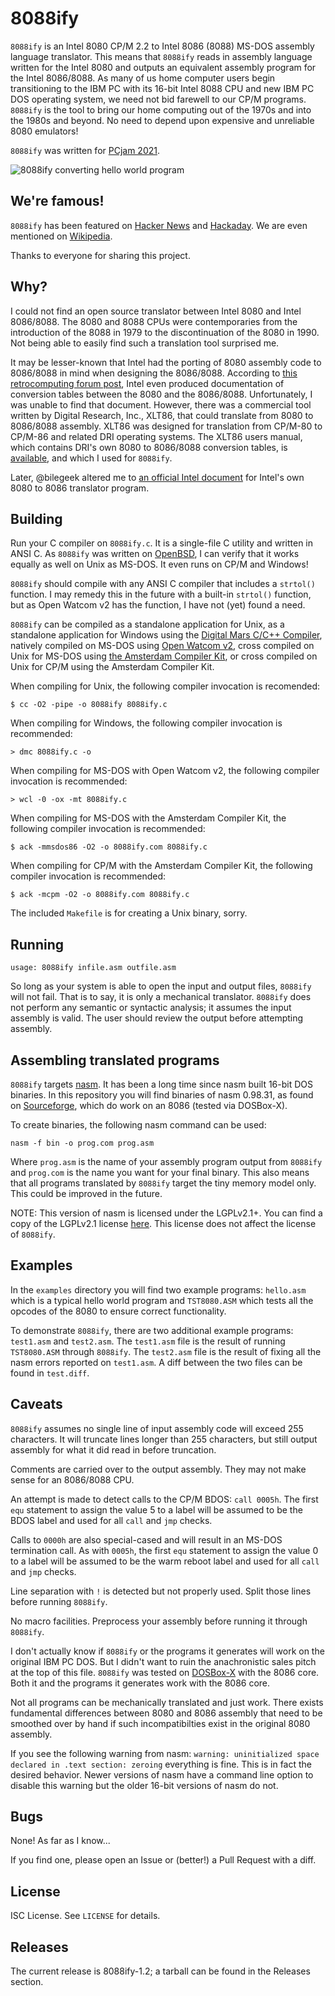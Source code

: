 8088ify
=======
`8088ify` is an Intel 8080 CP/M 2.2 to Intel 8086 (8088)
MS-DOS assembly language translator. This means that
`8088ify` reads in assembly language written for the Intel
8080 and outputs an equivalent assembly program for the
Intel 8086/8088. As many of us home computer users begin
transitioning to the IBM PC with its 16-bit Intel 8088 CPU
and new IBM PC DOS operating system, we need not bid
farewell to our CP/M programs. `8088ify` is the tool to
bring our home computing out of the 1970s and into the
1980s and beyond. No need to depend upon expensive and
unreliable 8080 emulators!

`8088ify` was written for
[PCjam 2021](https://pcjam.gitlab.io/).

![8088ify converting hello world program](8088ify.gif)

We're famous!
-------------
`8088ify` has been featured on
[Hacker News](https://news.ycombinator.com/item?id=27399039)
and
[Hackaday](https://hackaday.com/2021/06/13/translate-your-cp-m-code-to-8086-and-leave-the-1970s-behind/).
We are even mentioned on
[Wikipedia](https://en.wikipedia.org/wiki/Source-to-source_compiler#Others).

Thanks to everyone for sharing this project.

Why?
----
I could not find an open source translator between Intel
8080 and Intel 8086/8088. The 8080 and 8088 CPUs were
contemporaries from the introduction of the 8088 in 1979 to
the discontinuation of the 8080 in 1990. Not being able to
easily find such a translation tool surprised me.

It may be lesser-known that Intel had the porting of 8080
assembly code to 8086/8088 in mind when designing the
8086/8088. According to
[this retrocomputing forum post](https://retrocomputingforum.com/t/translation-of-8080-code-to-8086/1309),
Intel even produced documentation of conversion tables
between the 8080 and the 8086/8088. Unfortunately, I was
unable to find that document. However, there was a
commercial tool written by Digital Research, Inc., XLT86,
that could translate from 8080 to 8086/8088 assembly. XLT86
was designed for translation from CP/M-80 to CP/M-86 and
related DRI operating systems. The XLT86 users manual, which
contains DRI's own 8080 to 8086/8088 conversion tables, is
[available](http://s100computers.com/Software%20Folder/Assembler%20Collection/Digital%20Research%20XLT86%20Manual.pdf),
and which I used for `8088ify`.

Later, @bilegeek altered me to 
[an official Intel document](http://www.bitsavers.org/pdf/intel/ISIS_II/9800642A_MCS-86_Assembly_Language_Converter_Operating_Instructions_for_ISIS-II_Users_Mar79.pdf)
for Intel's own 8080 to 8086 translator program.

Building
--------
Run your C compiler on `8088ify.c`. It is a single-file C
utility and written in ANSI C. As `8088ify` was written on
[OpenBSD](https://www.openbsd.org/),
I can verify that it works equally as well on Unix as
MS-DOS. It even runs on CP/M and Windows!

`8088ify` should compile with any ANSI C compiler that
includes a `strtol()` function. I may remedy this in the
future with a built-in `strtol()` function, but as Open
Watcom v2 has the function, I have not (yet) found a need.

`8088ify` can be compiled as a standalone application for
Unix, as a standalone application for Windows using the
[Digital Mars C/C++ Compiler](https://digitalmars.com/),
natively compiled on MS-DOS using
[Open Watcom v2](https://open-watcom.github.io/),
cross compiled on Unix for MS-DOS using
[the Amsterdam Compiler Kit](http://tack.sourceforge.net/),
or cross compiled on Unix for CP/M using the Amsterdam
Compiler Kit.

When compiling for Unix, the following compiler invocation
is recomended:
```
$ cc -O2 -pipe -o 8088ify 8088ify.c
```

When compiling for Windows, the following compiler
invocation is recommended:
```
> dmc 8088ify.c -o
```

When compiling for MS-DOS with Open Watcom v2, the following
compiler invocation is recommended:
```
> wcl -0 -ox -mt 8088ify.c
```

When compiling for MS-DOS with the Amsterdam Compiler Kit,
the following compiler invocation is recommended:
```
$ ack -mmsdos86 -O2 -o 8088ify.com 8088ify.c
```

When compiling for CP/M with the Amsterdam Compiler Kit, the
following compiler invocation is recommended:
```
$ ack -mcpm -O2 -o 8088ify.com 8088ify.c
```

The included `Makefile` is for creating a Unix binary,
sorry.

Running
-------
`usage: 8088ify infile.asm outfile.asm`

So long as your system is able to open the input and output
files, `8088ify` will not fail. That is to say, it is only
a mechanical translator. `8088ify` does not perform any
semantic or syntactic analysis; it assumes the input
assembly is valid. The user should review the output before
attempting assembly.

Assembling translated programs
------------------------------
`8088ify` targets
[nasm](https://nasm.us/).
It has been a long time since nasm built 16-bit DOS
binaries. In this repository you will find binaries of nasm
0.98.31, as found on
[Sourceforge](https://sourceforge.net/projects/nasm/files/DOS%2016-bit%20binaries%20%28OBSOLETE%29/),
which do work on an 8086 (tested via DOSBox-X).

To create binaries, the following nasm command can be used:
```
nasm -f bin -o prog.com prog.asm
```

Where `prog.asm` is the name of your assembly program output
from `8088ify` and `prog.com` is the name you want for your
final binary. This also means that all programs translated
by `8088ify` target the tiny memory model only. This could
be improved in the future.

NOTE: This version of nasm is licensed under the LGPLv2.1+.
You can find a copy of the LGPLv2.1 license
[here](https://www.gnu.org/licenses/old-licenses/lgpl-2.1.en.html).
This license does not affect the license of `8088ify`.

Examples
--------
In the `examples` directory you will find two example
programs: `hello.asm` which is a typical hello world
program and `TST8080.ASM` which tests all the opcodes of the
8080 to ensure correct functionality.

To demonstrate `8088ify`, there are two additional example
programs: `test1.asm` and `test2.asm`. The `test1.asm` file
is the result of running `TST8080.ASM` through `8088ify`.
The `test2.asm` file is the result of fixing all the nasm
errors reported on `test1.asm`. A diff between the two files
can be found in `test.diff`.

Caveats
-------
`8088ify` assumes no single line of input assembly code will
exceed 255 characters. It will truncate lines longer than
255 characters, but still output assembly for what it did
read in before truncation.

Comments are carried over to the output assembly. They may
not make sense for an 8086/8088 CPU.

An attempt is made to detect calls to the CP/M BDOS:
`call 0005h`. The first `equ` statement to assign the value
5 to a label will be assumed to be the BDOS label and used
for all `call` and `jmp` checks.

Calls to `0000h` are also special-cased and will result in
an MS-DOS termination call. As with `0005h`, the first `equ`
statement to assign the value 0 to a label will be assumed
to be the warm reboot label and used for all `call` and
`jmp` checks.

Line separation with `!` is detected but not properly used.
Split those lines before running `8088ify`.

No macro facilities. Preprocess your assembly before running
it through `8088ify`.

I don't actually know if `8088ify` or the programs it
generates will work on the original IBM PC DOS. But I didn't
want to ruin the anachronistic sales pitch at the top of
this file. `8088ify` was tested on
[DOSBox-X](https://dosbox-x.com/)
with the 8086 core. Both it and the programs it generates
work with the 8086 core.

Not all programs can be mechanically translated and just
work. There exists fundamental differences between 8080 and
8086 assembly that need to be smoothed over by hand if such
incompatibilties exist in the original 8080 assembly.

If you see the following warning from nasm:
`warning: uninitialized space declared in .text section: zeroing`
everything is fine. This is in fact the desired behavior.
Newer versions of nasm have a command line option to disable
this warning but the older 16-bit versions of nasm do not.

Bugs
----
None! As far as I know...

If you find one, please open an Issue or (better!) a Pull
Request with a diff.

License
-------
ISC License. See `LICENSE` for details.

Releases
--------
The current release is 8088ify-1.2; a tarball can be found
in the Releases section.
